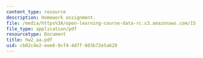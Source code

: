 ```yaml
---
content_type: resource
description: Homework assignment.
file: /media/https%3A/open-learning-course-data-rc.s3.amazonaws.com/15-040-game-theory-for-managers-spring-2004/cb02c4e2eee89cf44d7f603b72e5a629_hw2_aa.pdf
file_type: application/pdf
resourcetype: Document
title: hw2_aa.pdf
uid: cb02c4e2-eee8-9cf4-4d7f-603b72e5a629
---
```

